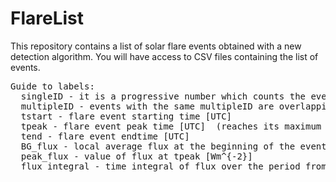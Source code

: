 # FlareList
This repository contains a list of solar flare events obtained with a new detection algorithm.
You will have access to CSV files containing the list of events. 

<pre>
Guide to labels:
  singleID - it is a progressive number which counts the events 
  multipleID - events with the same multipleID are overlapping in time, therefore can be studied as part of the same event
  tstart - flare event starting time [UTC]
  tpeak - flare event peak time [UTC]  (reaches its maximum value) 
  tend - flare event endtime [UTC]
  BG_flux - local average flux at the beginning of the event [Wm^{-2}]
  peak_flux - value of flux at tpeak [Wm^{-2}]
  flux_integral - time integral of flux over the period from tstart to tend [Wm^{-2} s]
</pre>

